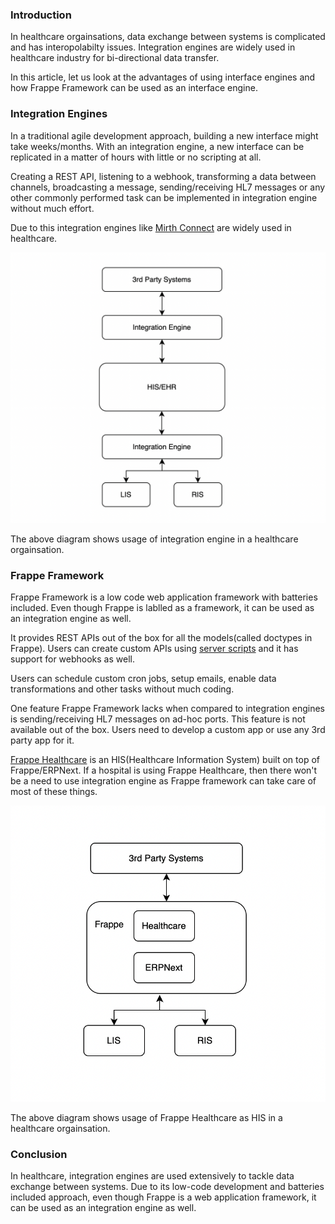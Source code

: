 <!--
.. title: Using Frappe Framework As An Integration Engine
.. slug: frappe-framework-mirth
.. date: 2022-02-28 21:31:40 UTC+05:30
.. tags: frappe-framework, HealthIT
.. category: programming
.. link:
.. description: How open source frappe framework can be used as an alternative to integration engines like mirth connect.
.. type: text
-->

### Introduction

In healthcare orgainsations, data exchange between systems is complicated and has interopolabilty issues. Integration engines are widely used in healthcare industry for bi-directional data transfer.

In this article, let us look at the advantages of using interface engines and how Frappe Framework can be used as an interface engine.


### Integration Engines

In a traditional agile development approach, building a new interface might take weeks/months. With an integration engine, a new interface can be replicated in a matter of hours with little or no scripting at all.

Creating a REST API, listening to a webhook, transforming a data between channels, broadcasting a message, sending/receiving HL7 messages or any other commonly performed task can be implemented in integration engine without much effort.

Due to this integration engines like [Mirth Connect][] are widely used in healthcare.

<img src="/images/mirth-integration-engine.png" />

The above diagram shows usage of integration engine in a healthcare orgainsation.



### Frappe Framework

Frappe Framework is a low code web application framework with batteries included. Even though Frappe is lablled as a framework, it can be used as an integration engine as well.

It provides REST APIs out of the box for all the models(called doctypes in Frappe). Users can create custom APIs using [server scripts][] and it has support for webhooks as well.

Users can schedule custom cron jobs, setup emails, enable data transformations and other tasks without much coding.

One feature Frappe Framework lacks when compared to integration engines is sending/receiving HL7 messages on ad-hoc ports. This feature is not available out of the box. Users need to develop a custom app or use any 3rd party app for it.

[Frappe Healthcare][] is an HIS(Healthcare Information System) built on top of Frappe/ERPNext. If a hospital is using Frappe Healthcare, then there won't be a need to use integration engine as Frappe framework can take care of most of these things.

<img src="/images/frappe-his.png" />

The above diagram shows usage of Frappe Healthcare as HIS in a healthcare orgainsation.


### Conclusion

In healthcare, integration engines are used extensively to tackle data exchange between systems. Due to its low-code development and batteries included approach, even though Frappe is a web application framework, it can be used as an integration engine as well.



[Mirth Connect]: https://en.wikipedia.org/wiki/Mirth_Connect

[server scripts]: https://frappeframework.com/docs/v13/user/en/api/rest

[webhooks]: https://frappeframework.com/docs/v13/user/en/guides/integration/webhooks

[Frappe Healthcare]: https://github.com/frappe/healthcare
